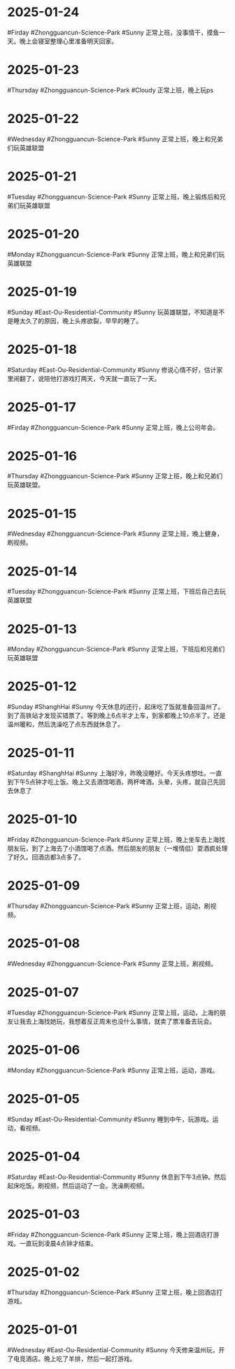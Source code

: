 # 2025-01-24
#Firday  #Zhongguancun-Science-Park  #Sunny 
正常上班，没事情干，摸鱼一天。晚上会寝室整理心里准备明天回家。

# 2025-01-23
#Thursday  #Zhongguancun-Science-Park  #Cloudy 
正常上班，晚上玩ps

# 2025-01-22
#Wednesday  #Zhongguancun-Science-Park  #Sunny 
正常上班，晚上和兄弟们玩英雄联盟

# 2025-01-21
#Tuesday  #Zhongguancun-Science-Park  #Sunny 
正常上班，晚上锻炼后和兄弟们玩英雄联盟

# 2025-01-20
#Monday  #Zhongguancun-Science-Park  #Sunny 
正常上班，晚上和兄弟们玩英雄联盟

# 2025-01-19
#Sunday  #East-Ou-Residential-Community   #Sunny 
玩英雄联盟，不知道是不是睡太久了的原因，晚上头疼欲裂，早早的睡了。

# 2025-01-18
#Saturday  #East-Ou-Residential-Community   #Sunny 
修说心情不好，估计家里闹翻了，说陪他打游戏打两天，今天就一直玩了一天。

# 2025-01-17
#Firday  #Zhongguancun-Science-Park  #Sunny 
正常上班，晚上公司年会。

# 2025-01-16
#Thursday  #Zhongguancun-Science-Park    #Sunny 
正常上班，晚上和兄弟们玩英雄联盟。

# 2025-01-15
#Wednesday #Zhongguancun-Science-Park    #Sunny 
正常上班，晚上健身，刷视频。

# 2025-01-14
#Tuesday  #Zhongguancun-Science-Park  #Sunny 
正常上班，下班后自己去玩英雄联盟

# 2025-01-13
#Monday #Zhongguancun-Science-Park  #Sunny 
正常上班，下班后和兄弟们玩英雄联盟

# 2025-01-12
#Sunday   #ShanghHai   #Sunny 
今天休息的还行，起床吃了饭就准备回温州了。到了高铁站才发现买错票了。等到晚上6点半才上车，到家都晚上10点半了。还是温州暖和，然后洗澡吃了点东西就休息了。 

# 2025-01-11
#Saturday  #ShanghHai   #Sunny 
上海好冷，昨晚没睡好。今天头疼想吐。一直到下午5点钟才吃上饭。晚上又去酒馆喝酒，两杯啤酒。头晕，头疼，就自己先回去休息了

# 2025-01-10
#Friday  #Zhongguancun-Science-Park   #Sunny 
正常上班，晚上坐车去上海找朋友玩，到了上海去了小酒馆喝了点酒。然后朋友的朋友（一堆情侣）耍酒疯处理了好久。回酒店都3点多了。

# 2025-01-09
#Thursday  #Zhongguancun-Science-Park   #Sunny 
正常上班，运动，刷视频。

# 2025-01-08
#Wednesday  #Zhongguancun-Science-Park   #Sunny 
正常上班，刷视频。

# 2025-01-07
#Tuesday  #Zhongguancun-Science-Park   #Sunny 
正常上班，运动，上海的朋友让我去上海找她玩，我想着反正周末也没什么事情，就卖了票准备去玩会。

# 2025-01-06
#Monday  #Zhongguancun-Science-Park   #Sunny 
正常上班，运动，游戏。

# 2025-01-05
#Sunday #East-Ou-Residential-Community   #Sunny 
睡到中午，玩游戏。运动，看视频。

# 2025-01-04
#Saturday  #East-Ou-Residential-Community   #Sunny 
休息到下午3点钟。然后起床吃饭。刷视频，然后运动了一会。洗澡刷视频。

# 2025-01-03
#Friday  #Zhongguancun-Science-Park  #Sunny 
正常上班，晚上回酒店打游戏。一直玩到凌晨4点钟才结束。

# 2025-01-02
#Thursday   #Zhongguancun-Science-Park  #Sunny 
正常上班，晚上回酒店打游戏。

# 2025-01-01
#Wednesday  #East-Ou-Residential-Community   #Sunny 
今天修来温州玩，开了电竞酒店。晚上吃了羊排，然后一起打游戏。